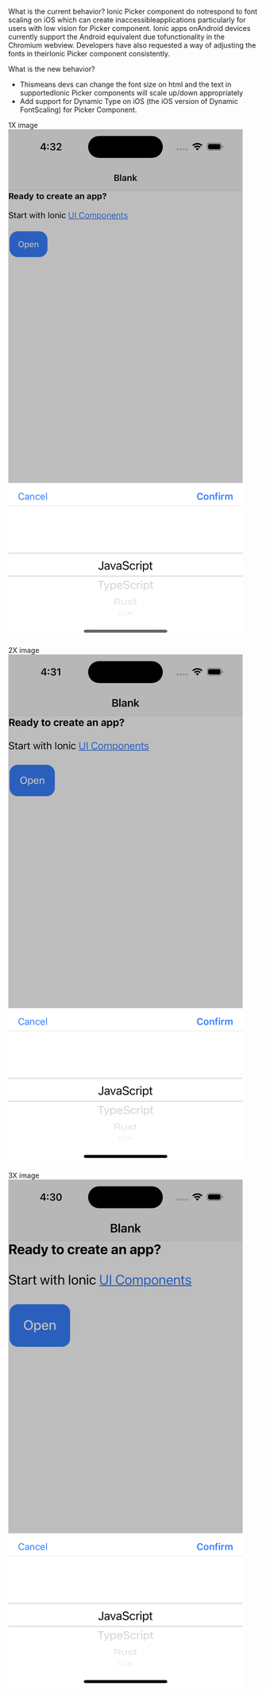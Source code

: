 What is the current behavior?
Ionic Picker component do notrespond to font scaling on iOS which can create inaccessibleapplications particularly for users with low vision for Picker component. Ionic apps onAndroid devices currently support the Android equivalent due tofunctionality in the Chromium webview.
Developers have also requested a way of adjusting the fonts in theirIonic Picker component consistently.


What is the new behavior?
* Thismeans devs can change the font size on html and the text in supportedIonic Picker components will scale up/down appropriately
* Add support for Dynamic Type on iOS (the iOS version of Dynamic FontScaling) for Picker Component.

1X image
![1X](https://github.com/Kuldeepdev/picker-dynamic-font/blob/main/1x.png)

2X image
![2X](https://github.com/Kuldeepdev/picker-dynamic-font/blob/main/2x.png)

3X image
![1X](https://github.com/Kuldeepdev/picker-dynamic-font/blob/main/3x.png)
